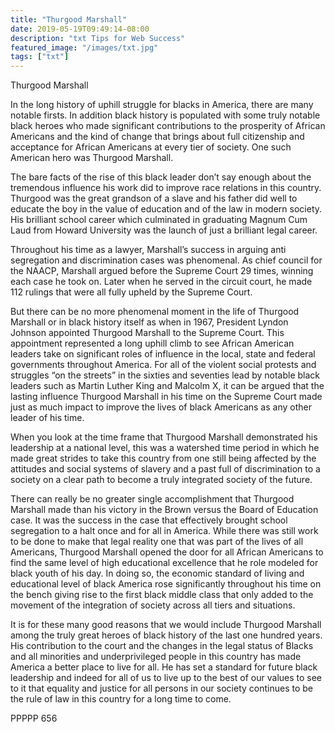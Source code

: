 ```yaml
---
title: "Thurgood Marshall"
date: 2019-05-19T09:49:14-08:00
description: "txt Tips for Web Success"
featured_image: "/images/txt.jpg"
tags: ["txt"]
---
```


Thurgood Marshall

In the long history of uphill struggle for blacks in America, there are many notable firsts.  In addition black history is populated with some truly notable black heroes who made significant contributions to the prosperity of African Americans and the kind of change that brings about full citizenship and acceptance for African Americans at every tier of society.  One such American hero was Thurgood Marshall.

The bare facts of the rise of this black leader don’t say enough about the tremendous influence his work did to improve race relations in this country.  Thurgood was the great grandson of a slave and his father did well to educate the boy in the value of education and of the law in modern society.  His brilliant school career which culminated in graduating Magnum Cum Laud from Howard University was the launch of just a brilliant legal career.  

Throughout his time as a lawyer, Marshall’s success in arguing anti segregation and discrimination cases was phenomenal.  As chief council for the NAACP, Marshall argued before the Supreme Court 29 times, winning each case he took on.  Later when he served in the circuit court, he made 112 rulings that were all fully upheld by the Supreme Court.

But there can be no more phenomenal moment in the life of Thurgood Marshall or in black history itself as when in 1967, President Lyndon Johnson appointed Thurgood Marshall to the Supreme Court.  This appointment represented a long uphill climb to see African American leaders take on significant roles of influence in the local, state and federal governments throughout America.  For all of the violent social protests and struggles “on the streets” in the sixties and seventies lead by notable black leaders such as Martin Luther King and Malcolm X, it can be argued that the lasting influence Thurgood Marshall in his time on the Supreme Court made just as much impact to improve the lives of black Americans as any other leader of his time.

When you look at the time frame that Thurgood Marshall demonstrated his leadership at a national level, this was a watershed time period in which he made great strides to take this country from one still being affected by the attitudes and social systems of slavery and a past full of discrimination to a society on a clear path to become a truly integrated society of the future.  

There can really be no greater single accomplishment that Thurgood Marshall made than his victory in the Brown versus the Board of Education case.  It was the success in the case that effectively brought school segregation to a halt once and for all in America.  While there was still work to be done to make that legal reality one that was part of the lives of all Americans, Thurgood Marshall opened the door for all African Americans to find the same level of high educational excellence that he role modeled for black youth of his day.  In doing so, the economic standard of living and educational level of black America rose significantly throughout his time on the bench giving rise to the first black middle class that only added to the movement of the integration of society across all tiers and situations.  

It is for these many good reasons that we would include Thurgood Marshall among the truly great heroes of black history of the last one hundred years.  His contribution to the court and the changes in the legal status of Blacks and all minorities and underprivileged people in this country has made America a better place to live for all.  He has set a standard for future black leadership and indeed for all of us to live up to the best of our values to see to it that equality and justice for all persons in our society continues to be the rule of law in this country for a long time to come.

PPPPP 656

